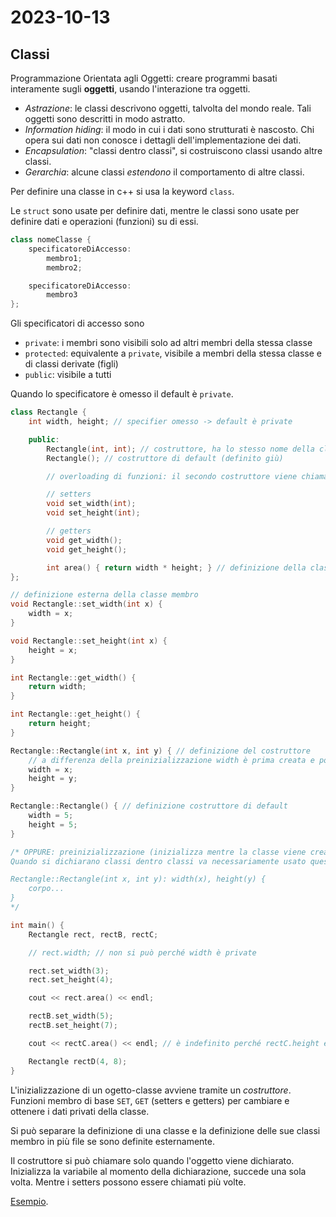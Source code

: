 # 2023-10-13

## Classi

Programmazione Orientata agli Oggetti: creare programmi basati interamente sugli **oggetti**, usando l'interazione tra oggetti.

- *Astrazione*: le classi descrivono oggetti, talvolta del mondo reale. Tali oggetti sono descritti in modo astratto.
- *Information hiding*: il modo in cui i dati sono strutturati è nascosto. Chi opera sui dati non conosce i dettagli dell'implementazione dei dati.
- *Encapsulation*: "classi dentro classi", si costruiscono classi usando altre classi.
- *Gerarchia*: alcune classi *estendono* il comportamento di altre classi.

Per definire una classe in c++ si usa la keyword `class`.

Le `struct` sono usate per definire dati, mentre le classi sono usate per definire dati e operazioni (funzioni) su di essi.

```cpp
class nomeClasse {
    specificatoreDiAccesso:
        membro1;
        membro2;

    specificatoreDiAccesso:
        membro3
};
```

Gli specificatori di accesso sono
- `private`: i membri sono visibili solo ad altri membri della stessa classe
- `protected`: equivalente a `private`, visibile a membri della stessa classe e di classi derivate (figli)
- `public`: visibile a tutti

Quando lo specificatore è omesso il default è `private`.

```cpp
class Rectangle {
    int width, height; // specifier omesso -> default è private

    public:
        Rectangle(int, int); // costruttore, ha lo stesso nome della classe
        Rectangle(); // costruttore di default (definito giù)

        // overloading di funzioni: il secondo costruttore viene chiamato quando la dichiarazione è fatta senza argomenti.

        // setters
        void set_width(int);
        void set_height(int);

        // getters
        void get_width();
        void get_height();

        int area() { return width * height; } // definizione della classe membro in-line
};

// definizione esterna della classe membro
void Rectangle::set_width(int x) {
    width = x;
}

void Rectangle::set_height(int x) {
    height = x;
}

int Rectangle::get_width() {
    return width;
}

int Rectangle::get_height() {
    return height;
}

Rectangle::Rectangle(int x, int y) { // definizione del costruttore
    // a differenza della preinizializzazione width è prima creata e poi vi si assegna x
    width = x;
    height = y;
}

Rectangle::Rectangle() { // definizione costruttore di default
    width = 5;
    height = 5;
}

/* OPPURE: preinizializzazione (inizializza mentre la classe viene creata)
Quando si dichiarano classi dentro classi va necessariamente usato questo modo.

Rectangle::Rectangle(int x, int y): width(x), height(y) {
    corpo...
}
*/

int main() {
    Rectangle rect, rectB, rectC;

    // rect.width; // non si può perché width è private

    rect.set_width(3);
    rect.set_height(4);

    cout << rect.area() << endl;

    rectB.set_width(5);
    rectB.set_height(7);

    cout << rectC.area() << endl; // è indefinito perché rectC.height e rectC.width non sono stati inizializzati.

    Rectangle rectD(4, 8);
}
```

L'inizializzazione di un ogetto-classe avviene tramite un *costruttore*. Funzioni membro di base `SET`, `GET` (setters e getters) per cambiare e ottenere i dati privati della classe.

Si può separare la definizione di una classe e la definizione delle sue classi membro in più file se sono definite esternamente.

Il costruttore si può chiamare solo quando l'oggetto viene dichiarato. Inizializza la variabile al momento della dichiarazione, succede una sola volta. Mentre i setters possono essere chiamati più volte.

[Esempio](../esercizi/cylinder.cpp).
